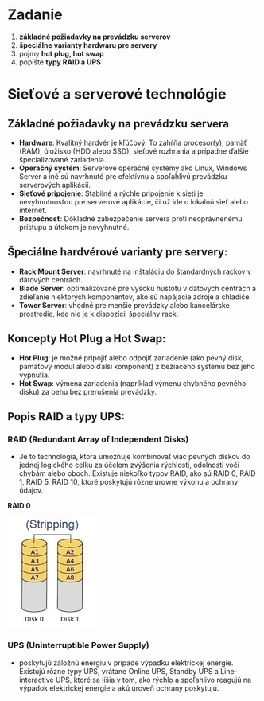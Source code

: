 # Zadanie

1. **základné požiadavky na prevádzku serverov**
2. **špeciálne varianty hardwaru pre servery**
3. pojmy **hot plug, hot swap**
4. popíšte **typy RAID a UPS**

# **Sieťové a serverové technológie**

## **Základné požiadavky na prevádzku servera**

- **Hardware**: Kvalitný hardvér je kľúčový. To zahŕňa procesor(y), pamäť (RAM), úložisko (HDD alebo SSD), sieťové rozhrania a prípadne ďalšie špecializované zariadenia.
- **Operačný systém**: Serverové operačné systémy ako Linux, Windows Server a iné sú navrhnuté pre efektívnu a spoľahlivú prevádzku serverových aplikácií.
- **Sieťové pripojenie**: Stabilné a rýchle pripojenie k sieti je nevyhnutnosťou pre serverové aplikácie, či už ide o lokalnú sieť alebo internet.
- **Bezpečnosť**: Dôkladné zabezpečenie servera proti neoprávnenému prístupu a útokom je nevyhnutné.

## **Špeciálne hardvérové varianty pre servery**:

- **Rack Mount Server**: navrhnuté na inštaláciu do štandardných rackov v dátových centrách.
- **Blade Server**: optimalizované pre vysokú hustotu v dátových centrách a zdieľanie niektorých komponentov, ako sú napájacie zdroje a chladiče.
- **Tower Server**: vhodné pre menšie prevádzky alebo kancelárske prostredie, kde nie je k dispozícii špeciálny rack.

## **Koncepty Hot Plug a Hot Swap**:

- **Hot Plug**: je možné pripojiť alebo odpojiť zariadenie (ako pevný disk, pamäťový modul alebo ďalší komponent) z bežiaceho systému bez jeho vypnutia.
- **Hot Swap**: výmena zariadenia (napríklad výmenu chybného pevného disku) za behu bez prerušenia prevádzky.

## **Popis RAID a typy UPS**:

### RAID **(Redundant Array of Independent Disks)**

- Je to technológia, ktorá umožňuje kombinovať viac pevných diskov do jednej logického celku za účelom zvýšenia rýchlosti, odolnosti voči chybám alebo oboch. Existuje niekoľko typov RAID, ako sú RAID 0, RAID 1, RAID 5, RAID 10, ktoré poskytujú rôzne úrovne výkonu a ochrany údajov.

**RAID 0**

![Untitled](raid0.png)

### UPS **(Uninterruptible Power Supply)**

- poskytujú záložnú energiu v prípade výpadku elektrickej energie. Existujú rôzne typy UPS, vrátane Online UPS, Standby UPS a Line-interactive UPS, ktoré sa líšia v tom, ako rýchlo a spoľahlivo reagujú na výpadok elektrickej energie a akú úroveň ochrany poskytujú.
